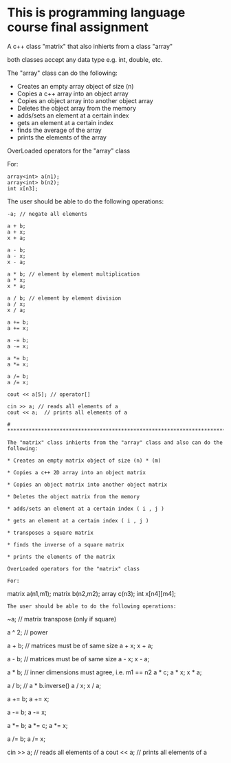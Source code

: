 ###
# This is programming language course final assignment

A c++ class "matrix" that also inhierts from a class "array" 

both classes accept any data type e.g. int, double, etc. 

The "array" class can do the following:

* Creates an empty array object of size (n)
* Copies a c++ array into an object array
* Copies an object array into another object array
* Deletes the object array from the memory
* adds/sets an element at a certain index
* gets an element at a certain index
* finds the average of the array
* prints the elements of the array

OverLoaded operators for the "array" class

For:
```
array<int> a(n1);
array<int> b(n2);
int x[n3];
```
The user should be able to do the following operations:

```
-a; // negate all elements

a + b;
a + x;
x + a;

a - b;
a - x;
x - a;

a * b; // element by element multiplication
a * x;
x * a;

a / b; // element by element division
a / x;
x / a;

a += b;
a += x;

a -= b;
a -= x;

a *= b;
a *= x;

a /= b;
a /= x;

cout << a[5]; // operator[]

cin >> a; // reads all elements of a
cout << a;  // prints all elements of a

# ***************************************************************************

The "matrix" class inhierts from the "array" class and also can do the following:

* Creates an empty matrix object of size (n) * (m)

* Copies a c++ 2D array into an object matrix

* Copies an object matrix into another object matrix

* Deletes the object matrix from the memory

* adds/sets an element at a certain index ( i , j )

* gets an element at a certain index ( i , j )

* transposes a square matrix

* finds the inverse of a square matrix

* prints the elements of the matrix

OverLoaded operators for the "matrix" class

For:
```
matrix<int> a(n1,m1);
matrix<int> b(n2,m2);
array<int> c(n3);
int x[n4][m4];
```
The user should be able to do the following operations:

```
~a; // matrix transpose (only if square)

a ^ 2; // power

a + b; // matrices must be of same size
a + x;
x + a;

a - b; // matrices must be of same size
a - x;
x - a;

a * b; // inner dimensions must agree, i.e. m1 == n2
a * c;
a * x;
x * a;

a / b; // a * b.inverse()
a / x;
x / a;

a += b;
a += x;

a -= b;
a -= x;

a *= b;
a *= c;
a *= x;

a /= b;
a /= x;

cin >> a; // reads all elements of a
cout << a;  // prints all elements of a
```